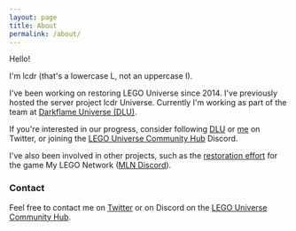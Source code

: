 ```yaml
---
layout: page
title: About
permalink: /about/
---
```


Hello!

I'm lcdr (that's a lowercase L, not an uppercase I).

I've been working on restoring LEGO Universe since 2014. I've previously hosted the server project lcdr Universe. Currently I'm working as part of the team at [Darkflame Universe (DLU)](https://www.darkflameuniverse.org/).

If you're interested in our progress, consider following [DLU](https://twitter.com/darkflameuniv) or [me](https://twitter.com/lcdr_Universe) on Twitter, or joining the [LEGO Universe Community Hub](https://discord.gg/DBt9h8Q) Discord.

I've also been involved in other projects, such as the [restoration effort](https://github.com/MellonNet/mln-backend-emulator/) for the game My LEGO Network ([MLN Discord](https://discordapp.com/invite/VGYgExX)).

### Contact

Feel free to contact me on [Twitter](https://twitter.com/lcdr_Universe) or on Discord on the [LEGO Universe Community Hub](https://discord.gg/DBt9h8Q).
